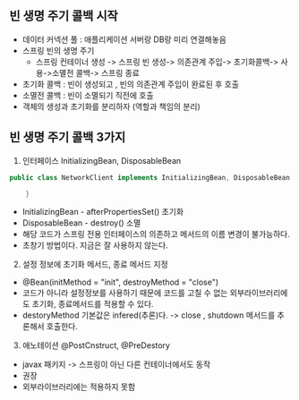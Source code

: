 ## 빈 생명 주기 콜백 시작

- 데이터 커넥션 풀 : 애플리케이션 서버랑 DB랑 미리 연결해놓음
- 스프링 빈의 생명 주기
  - 스프링 컨테이너 생성 -> 스프링 빈 생성-> 의존관계 주입-> 초기화콜백-> 사용->소멸전 콜백-> 스프링 종료
- 초기화 콜백 : 빈이 생성되고 , 빈의 의존관계 주입이 완료된 후 호출
- 소멸전 콜백 : 빈이 소멸되기 직전에 호출
- 객체의 생성과 초기화를 분리하자 (역할과 책임의 분리)

## 빈 생명 주기 콜백 3가지

1. 인터페이스 InitializingBean, DisposableBean

```java
public class NetworkClient implements InitializingBean, DisposableBean {

    }
```

- InitializingBean - afterPropertiesSet() 초기화
- DisposableBean - destroy() 소멸
- 해당 코드가 스프링 전용 인터페이스의 의존하고 메서드의 이름 변경이 불가능하다.
- 초창기 방법이다. 지금은 잘 사용하지 않는다.

2. 설정 정보에 초기화 메서드, 종료 메서드 지정

- @Bean(initMethod = "init", destroyMethod = "close")
- 코드가 아니라 설정정보를 사용하기 때문에 코드를 고칠 수 없는 외부라이브러리에도 초기화, 종료메서드를 적용할 수 있다.
- destoryMethod 기본값은 infered(추론)다. -> close , shutdown 메서드를 추론해서 호출한다.

3. 애노테이션 @PostCnstruct, @PreDestory

- javax 패키지 -> 스프링이 아닌 다른 컨테이너에서도 동작
- 권장
- 외부라이브러리에는 적용하지 못함

